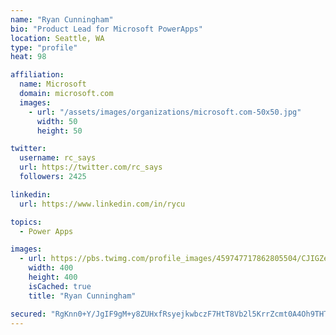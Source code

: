 ```yaml
---
name: "Ryan Cunningham"
bio: "Product Lead for Microsoft PowerApps"
location: Seattle, WA
type: "profile"
heat: 98

affiliation:
  name: Microsoft
  domain: microsoft.com
  images:
    - url: "/assets/images/organizations/microsoft.com-50x50.jpg"
      width: 50
      height: 50

twitter:
  username: rc_says
  url: https://twitter.com/rc_says
  followers: 2425

linkedin:
  url: https://www.linkedin.com/in/rycu

topics:
  - Power Apps

images:
  - url: https://pbs.twimg.com/profile_images/459747717862805504/CJIGZejd_400x400.png
    width: 400
    height: 400
    isCached: true
    title: "Ryan Cunningham"

secured: "RgKnn0+Y/JgIF9gM+y8ZUHxfRsyejkwbczF7HtT8Vb2l5KrrZcmt0A4Oh9THTWNW60SRj/q/4xdngjWY0g4Do+f9kGIJF9nHHUFHVDA0ab1fvvAgRn3rq4hC4KNCHwwP/80WpAMZrHF+oTDnbmFDHcxdCRHfRyhGqWrRwyc+hDlww0nSkrlEFuNrtToyXdMbMPhhZeKzmkqfYD26Ri5DGOCvpYOdlGGPH2L2EOTXDRqcPfDnC9GlG2DaaC8m3/kS1kV+hnxC3Acfyez/A9rvXh+YjEeqKyT0BlBgESlN1VeimVncd9xjIdD0Rrm2aXEUSlpogqZ1D5N2zEYQW2kO+m2ugfkiSqqLyQLS6wA/heNqEQC2PqDDtT/RBRTUXjt8lhf7JZZECkcq7bUxBfbeZxO+Actzk8iRf85x5ogSMWY=;U018Mtt67JD4iNsRf8VVQg=="
---
```


